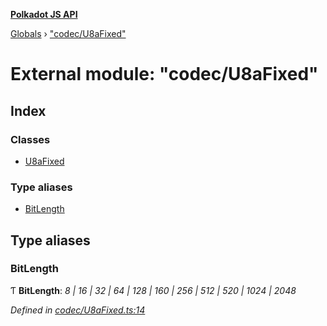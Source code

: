 **[Polkadot JS API](../README.md)**

[Globals](../globals.md) › [&quot;codec/U8aFixed&quot;](_codec_u8afixed_.md)

# External module: "codec/U8aFixed"

## Index

### Classes

* [U8aFixed](../classes/_codec_u8afixed_.u8afixed.md)

### Type aliases

* [BitLength](_codec_u8afixed_.md#bitlength)

## Type aliases

###  BitLength

Ƭ **BitLength**: *8 | 16 | 32 | 64 | 128 | 160 | 256 | 512 | 520 | 1024 | 2048*

*Defined in [codec/U8aFixed.ts:14](https://github.com/polkadot-js/api/blob/8de45cb/packages/types/src/codec/U8aFixed.ts#L14)*